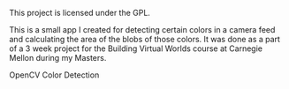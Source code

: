 This project is licensed under the GPL.

This is a small app I created for detecting certain colors in a camera feed and calculating the area of the blobs of those colors. It was done as a part of a 3 week project for the Building Virtual Worlds course at Carnegie Mellon during my Masters.

OpenCV Color Detection
